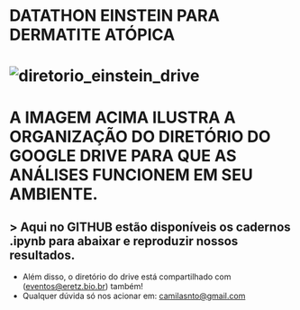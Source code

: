 # DATATHON EINSTEIN PARA DERMATITE ATÓPICA
# ![diretorio_einstein_drive](https://user-images.githubusercontent.com/9562943/143662397-cdf0fea4-6450-4143-b8dc-37e1b108a41d.png)

# A IMAGEM ACIMA ILUSTRA A ORGANIZAÇÃO DO DIRETÓRIO DO GOOGLE DRIVE PARA QUE AS ANÁLISES FUNCIONEM EM SEU AMBIENTE.
## > Aqui no GITHUB estão disponíveis os cadernos .ipynb para abaixar e reproduzir nossos resultados.

- Além disso, o diretório do drive está compartilhado com (eventos@eretz.bio.br) também!
- Qualquer dúvida só nos acionar em: camilasnto@gmail.com
